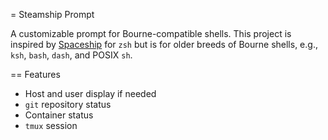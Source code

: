 = Steamship Prompt

A customizable prompt for Bourne-compatible shells.
This project is inspired by [Spaceship][] for `zsh` but is for older breeds
of Bourne shells, e.g., `ksh`, `bash`, `dash`, and POSIX `sh`.

== Features

- Host and user display if needed
- `git` repository status
- Container status
- `tmux` session

[Spaceship]: https://github.com/spaceship-prompt/spaceship-prompt
